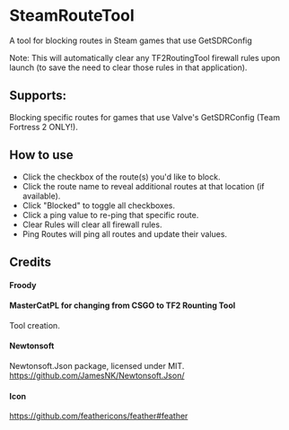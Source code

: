 # SteamRouteTool
A tool for blocking routes in Steam games that use GetSDRConfig

Note: This will automatically clear any TF2RoutingTool firewall rules upon launch (to save the need to clear those rules in that application).

## Supports:
Blocking specific routes for games that use Valve's GetSDRConfig (Team Fortress 2 ONLY!).

## How to use
* Click the checkbox of the route(s) you'd like to block.
* Click the route name to reveal additional routes at that location (if available).
* Click "Blocked" to toggle all checkboxes.
* Click a ping value to re-ping that specific route.
* Clear Rules will clear all firewall rules.
* Ping Routes will ping all routes and update their values.

## Credits
#### Froody
#### MasterCatPL for changing from CSGO to TF2 Rounting Tool
Tool creation.
#### Newtonsoft
Newtonsoft.Json package, licensed under MIT. https://github.com/JamesNK/Newtonsoft.Json/
#### Icon
https://github.com/feathericons/feather#feather
